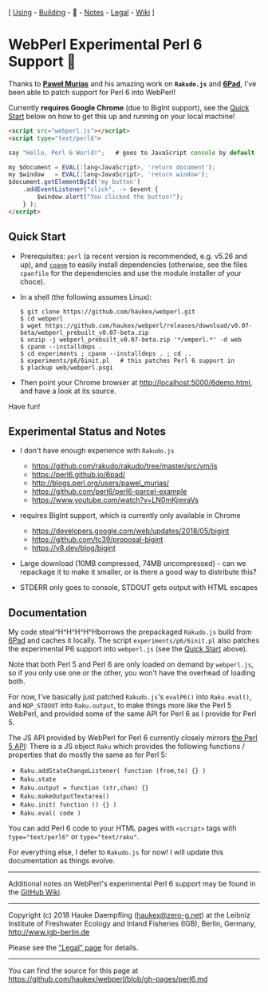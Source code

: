 
\[ [Using](using.html) -
[Building](building.html) -
🦋 -
[Notes](notes.html) -
[Legal](legal.html) -
[Wiki](https://github.com/haukex/webperl/wiki/Perl6) \]

WebPerl Experimental Perl 6 Support 🦋
=====================================


Thanks to [**Paweł Murias**](https://github.com/pmurias) and his
amazing work on **`Rakudo.js`** and
[**6Pad**](https://perl6.github.io/6pad/), I've been able to patch
support for Perl 6 into WebPerl!

Currently **requires Google Chrome** (due to BigInt support), see the
[Quick Start](#quick-start) below on how to get this up and running on
your local machine!

```html
<script src="webperl.js"></script>
<script type="text/perl6">

say "Hello, Perl 6 World!";   # goes to JavaScript console by default

my $document = EVAL(:lang<JavaScript>, 'return document');
my $window   = EVAL(:lang<JavaScript>, 'return window');
$document.getElementById('my_button')
	.addEventListener("click", -> $event {
		$window.alert("You clicked the button!");
	} );
</script>
```


Quick Start
-----------

- Prerequisites: `perl` (a recent version is recommended, e.g. v5.26 and up),
  and [`cpanm`](https://metacpan.org/pod/App::cpanminus) to easily install
  dependencies (otherwise, see the files `cpanfile` for the dependencies and
  use the module installer of your choce).

- In a shell (the following assumes Linux):
  
      $ git clone https://github.com/haukex/webperl.git
      $ cd webperl
      $ wget https://github.com/haukex/webperl/releases/download/v0.07-beta/webperl_prebuilt_v0.07-beta.zip
      $ unzip -j webperl_prebuilt_v0.07-beta.zip '*/emperl.*' -d web
      $ cpanm --installdeps .
      $ cd experiments ; cpanm --installdeps . ; cd ..
      $ experiments/p6/6init.pl   # this patches Perl 6 support in
      $ plackup web/webperl.psgi

- Then point your Chrome browser at <http://localhost:5000/6demo.html>,
  and have a look at its source.

Have fun!


Experimental Status and Notes
-----------------------------

- I don't have enough experience with `Rakudo.js`
	- <https://github.com/rakudo/rakudo/tree/master/src/vm/js>
	- <https://perl6.github.io/6pad/>
	- <http://blogs.perl.org/users/pawel_murias/>
	- <https://github.com/perl6/perl6-parcel-example>
	- <https://www.youtube.com/watch?v=LN0mKjmraVs>

- requires BigInt support, which is currently only available in Chrome
	- <https://developers.google.com/web/updates/2018/05/bigint>
	- <https://github.com/tc39/proposal-bigint>
	- <https://v8.dev/blog/bigint>

- Large download (10MB compressed, 74MB uncompressed) - can we
  repackage it to make it smaller, or is there a good way to
  distribute this?

- STDERR only goes to console, STDOUT gets output with HTML escapes


Documentation
-------------

My code steal^H^H^H^H^Hborrows the prepackaged `Rakudo.js` build from
[6Pad](https://perl6.github.io/6pad/) and caches it locally. The script
`experiments/p6/6init.pl` also patches the experimental P6 support into
`webperl.js` (see the [Quick Start](#quick-start) above).

Note that both Perl 5 and Perl 6 are only loaded on demand by
`webperl.js`, so if you only use one or the other, you won't have the
overhead of loading both.

For now, I've basically just patched `Rakudo.js`'s `evalP6()` into
`Raku.eval()`, and `NQP_STDOUT` into `Raku.output`, to make things more
like the Perl 5 WebPerl, and provided some of the same API for Perl 6
as I provide for Perl 5.

The JS API provided by WebPerl for Perl 6 currently closely mirrors
[the Perl 5 API](using.html#webperljs): There is a JS object `Raku`
which provides the following functions / properties that do mostly the
same as for Perl 5:

- `Raku.addStateChangeListener( function (from,to) {} )`
- `Raku.state`
- `Raku.output = function (str,chan) {}`
- `Raku.makeOutputTextarea()`
- `Raku.init( function () {} )`
- `Raku.eval( code )`

You can add Perl 6 code to your HTML pages with `<script>` tags
with `type="text/perl6"` or `type="text/raku"`.

For everything else, I defer to `Rakudo.js` for now! I will update this
documentation as things evolve.


***

Additional notes on WebPerl's experimental Perl 6 support may be found
in the [GitHub Wiki](https://github.com/haukex/webperl/wiki/Perl6).

***

Copyright (c) 2018 Hauke Daempfling (haukex@zero-g.net)
at the Leibniz Institute of Freshwater Ecology and Inland Fisheries (IGB),
Berlin, Germany, <http://www.igb-berlin.de>

Please see the ["Legal" page](legal.html) for details.

***

You can find the source for this page at
<https://github.com/haukex/webperl/blob/gh-pages/perl6.md>


